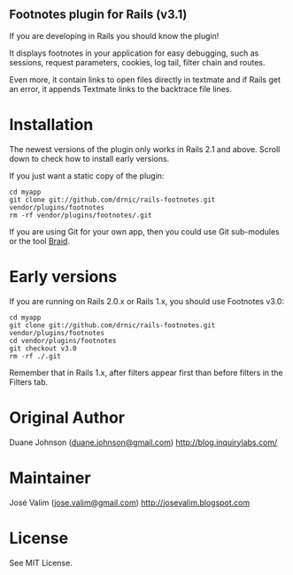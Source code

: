 Footnotes plugin for Rails (v3.1)
---------------------------------

If you are developing in Rails you should know the plugin!

It displays footnotes in your application for easy debugging, such as sessions, request parameters, cookies, log tail, filter chain and routes. 

Even more, it contain links to open files directly in textmate and if Rails get an error, it appends Textmate links to the backtrace file lines.

Installation
============

The newest versions of the plugin only works in Rails 2.1 and above. Scroll down to check how to install early versions.

If you just want a static copy of the plugin:

    cd myapp
    git clone git://github.com/drnic/rails-footnotes.git vendor/plugins/footnotes
    rm -rf vendor/plugins/footnotes/.git

If you are using Git for your own app, then you could use Git sub-modules or the
tool [Braid](http://github.com/evilchelu/braid/tree/master).

Early versions
==============

If you are running on Rails 2.0.x or Rails 1.x, you should use Footnotes v3.0:

    cd myapp
    git clone git://github.com/drnic/rails-footnotes.git vendor/plugins/footnotes
    cd vendor/plugins/footnotes
    git checkout v3.0
    rm -rf ./.git

Remember that in Rails 1.x, after filters appear first than before filters in the Filters tab.

Original Author
===============

Duane Johnson (duane.johnson@gmail.com)
http://blog.inquirylabs.com/

Maintainer
==========

José Valim (jose.valim@gmail.com)
http://josevalim.blogspot.com

License
=======

See MIT License.